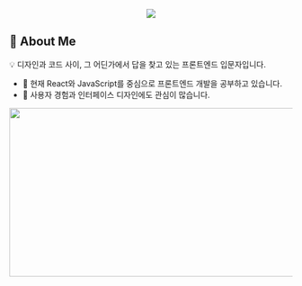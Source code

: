 <p align="center">
  <img src="https://capsule-render.vercel.app/api?type=waving&color=auto&height=200&section=header&text=Design+Meets+Code&fontSize=40&animation=fadeIn" />
</p>

<p align="center">

## 👋 About Me

💡 디자인과 코드 사이, 그 어딘가에서 답을 찾고 있는 프론트엔드 입문자입니다.

- 🌱 현재 React와 JavaScript를 중심으로 프론트엔드 개발을 공부하고 있습니다.  
- 🎨 사용자 경험과 인터페이스 디자인에도 관심이 많습니다.

</p>

<p align="center">
  <a href="https://www.gitanimals.org/en_US?utm_medium=image&utm_source=ElviaChoi&utm_content=farm">
    <img
      src="https://render.gitanimals.org/farms/ElviaChoi"
      width="600"
      height="300"
    />
  </a>
</p>

<!--
**ElviaChoi/ElviaChoi** is a ✨ _special_ ✨ repository because its `README.md` (this file) appears on your GitHub profile.

Here are some ideas to get you started:

- 🔭 I’m currently working on ...
- 🌱 I’m currently learning ...
- 👯 I’m looking to collaborate on ...
- 🤔 I’m looking for help with ...
- 💬 Ask me about ...
- 📫 How to reach me: ...
- 😄 Pronouns: ...
- ⚡ Fun fact: ...
-->
